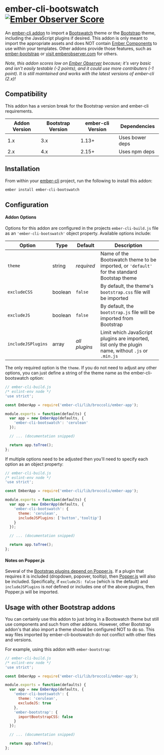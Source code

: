 ember-cli-bootswatch [![Ember Observer Score](https://emberobserver.com/badges/ember-cli-bootswatch.svg)](https://emberobserver.com/addons/ember-cli-bootswatch)
====================

An [ember-cli addon](http://www.emberaddons.com/) to import a [Bootswatch](http://bootswatch.com/)
theme or the [Bootstrap](http://getbootstrap.com/) theme, including the JavaScript plugins if desired.
This addon is only meant to import the appropriate assets and does NOT contain
[Ember Components](https://guides.emberjs.com/v2.18.0/components/defining-a-component/)
to use within your templates. Other addons provide those features, such as
[ember-bootstrap](http://www.ember-bootstrap.com/) or
[visit emberobserver.com](https://www.emberobserver.com/categories/bootstrap) for others.

_Note, this addon scores low on [Ember Observer](https://emberobserver.com/addons/ember-cli-bootswatch) because; it's very basic and isn't easily testable (-2 points), and it could use more contributers (-1 point). It is still maintained and works with the latest versions of ember-cli (2.x)!_




## Compatibility

This addon has a version break for the Bootstrap version and ember-cli requirements.

| Addon Version | Bootstrap Version | ember-cli Version | Dependencies    |
|---------------|-------------------|-------------------|-----------------|
| 1.x           | 3.x               | 1.13+             | Uses bower deps |
| 2.x           | 4.x               | 2.15+             | Uses npm deps   |




## Installation

From within your [ember-cli](http://www.ember-cli.com/) project,
run the following to install this addon:

```bash
ember install ember-cli-bootswatch
```




## Configuration


#### Addon Options

Options for this addon are configured in the projects `ember-cli-build.js` file
as an `'ember-cli-bootswatch'` object property. Available options include:

| Option             | Type    | Default       | Description |
|--------------------|---------|---------------|-------------|
| `theme`            | string  | *required*    | Name of the Bootswatch theme to be imported, or `'default'` for the standard Bootstap theme |
| `excludeCSS`       | boolean | `false`       | By default, the theme's `bootstrap.css` file will be imported |
| `excludeJS`        | boolean | `false`       | By default, the `bootstrap.js` file will be imported from Bootstrap |
| `includeJSPlugins` | array   | *all plugins* | Limit which JavaScript plugins are imported, list only the plugin name, without `.js` or `.min.js` |

The only required option is the `theme`. If you do not need to adjust
any other options, you can just define a string of the theme name
as the ember-cli-bootswatch option:

```javascript
// ember-cli-build.js
/* eslint-env node */
'use strict';

const EmberApp = require('ember-cli/lib/broccoli/ember-app');

module.exports = function(defaults) {
  var app = new EmberApp(defaults, {
    'ember-cli-bootswatch': 'cerulean'
  });

  // ... (documentation snipped)

  return app.toTree();
};
```

If multiple options need to be adjusted then you'll need to specify each
option as an object property:

```javascript
// ember-cli-build.js
/* eslint-env node */
'use strict';

const EmberApp = require('ember-cli/lib/broccoli/ember-app');

module.exports = function(defaults) {
  var app = new EmberApp(defaults, {
    'ember-cli-bootswatch': {
      theme: 'cerulean',
      includeJSPlugins: ['button','tooltip']
    }
  });

  // ... (documentation snipped)

  return app.toTree();
};
```


#### Notes on Popper.js

Several of the [Bootstrap plugins depend on Popper.js](http://getbootstrap.com/docs/4.0/getting-started/javascript/#dependencies). If a plugin that requires it is included (dropdown, popover, tooltip), then [Popper.js](https://popper.js.org/) will also be included. Specifically, if `excludeJS: false` (which is the default) and `includeJSPlugins` is _not_ defined or includes one of the above plugins, then Popper.js will be imported.




## Usage with other Bootstrap addons

You can certainly use this addon to just bring in a Bootswatch theme
but still use components and such from other addons. However, other
Bootstrap addon's that also import a theme should be configured NOT
to do so. This way files imported by ember-cli-bootswatch do not
conflict with other files and versions.

For example, using this addon with `ember-bootstrap`:

```javascript
// ember-cli-build.js
/* eslint-env node */
'use strict';

const EmberApp = require('ember-cli/lib/broccoli/ember-app');

module.exports = function(defaults) {
  var app = new EmberApp(defaults, {
    'ember-cli-bootswatch': {
      theme: 'cerulean',
      excludeJS: true
    },
    'ember-bootstrap': {
      importBootstrapCSS: false
    }
  });

  // ... (documentation snipped)

  return app.toTree();
};
```
